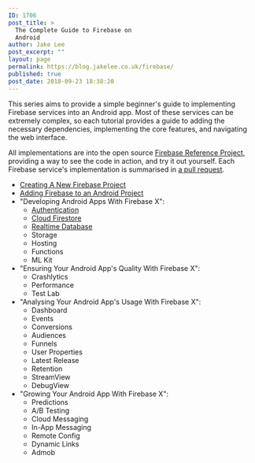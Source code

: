```yaml
---
ID: 1706
post_title: >
  The Complete Guide to Firebase on
  Android
author: Jake Lee
post_excerpt: ""
layout: page
permalink: https://blog.jakelee.co.uk/firebase/
published: true
post_date: 2018-09-23 18:38:20
---
```

This series aims to provide a simple beginner's guide to implementing Firebase services into an Android app. Most of these services can be extremely complex, so each tutorial provides a guide to adding the necessary dependencies, implementing the core features, and navigating the web interface.

All implementations are into the open source <a href="https://github.com/JakeSteam/FirebaseReference" target="_blank">Firebase Reference Project</a>, providing a way to see the code in action, and try it out yourself. Each Firebase service's implementation is summarised in <a href="https://github.com/JakeSteam/FirebaseReference/issues?q=is%3Aclosed+author%3AJakeSteam" target="_blank">a pull request</a>.

<ul>
    <li><a href="https://blog.jakelee.co.uk//2018/09/23/creating-a-new-firebase-project/">Creating A New Firebase Project</a></li>
    <li><a href="https://blog.jakelee.co.uk//2018/09/27/adding-firebase-to-an-android-project/">Adding Firebase to an Android Project</a></li>
    <li>"Developing Android Apps With Firebase X":
        <ul>
            <li><a href="https://blog.jakelee.co.uk//2018/09/29/developing-android-apps-with-firebase-authentication/">Authentication</a></li>
            <li><a href="https://blog.jakelee.co.uk//2018/10/22/developing-android-apps-with-firebase-cloud-firestore/">Cloud Firestore</a></li>
            <li><a href="https://blog.jakelee.co.uk//2018/10/25/developing-android-apps-with-firebase-realtime-database/">Realtime Database</a></li>
            <li>Storage</li>
            <li>Hosting</li>
            <li>Functions</li>
            <li>ML Kit</li>
        </ul>
    </li>
    <li>"Ensuring Your Android App's Quality With Firebase X":
        <ul>
            <li>Crashlytics</li>
            <li>Performance</li>
            <li>Test Lab</li>
        </ul>
    </li>
    <li>"Analysing Your Android App's Usage With Firebase X":
        <ul>
            <li>Dashboard</li>
            <li>Events</li>
            <li>Conversions</li>
            <li>Audiences</li>
            <li>Funnels</li>
            <li>User Properties</li>
            <li>Latest Release</li>
            <li>Retention</li>
            <li>StreamView</li>
            <li>DebugView</li>
        </ul>
    </li>
    <li>"Growing Your Android App With Firebase X":
        <ul>
            <li>Predictions</li>
            <li>A/B Testing</li>
            <li>Cloud Messaging</li>
            <li>In-App Messaging</li>
            <li>Remote Config</li>
            <li>Dynamic Links</li>
            <li>Admob</li>
        </ul>
    </li>
</ul>